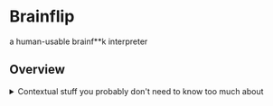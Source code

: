# Brainflip
a human-usable brainf\*\*k interpreter

## Overview

<details>

<summary>Contextual stuff you probably don't need to know too much about</summary>

This is basically my pet project. I've been working on it since 10:09 AM on February 23, 2023, if APFS folder creation dates are to be trusted.

</details>

